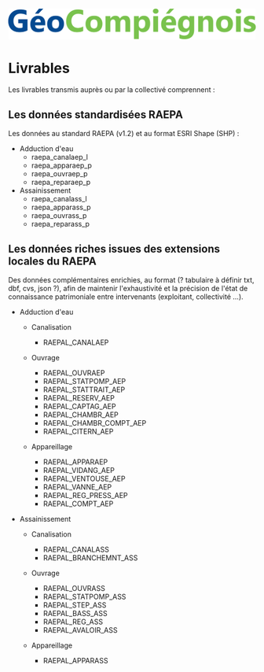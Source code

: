 ![picto](/doc/img/new_logo_geocompiegnois.png)

# Livrables

Les livrables transmis auprès ou par la collectivé comprennent :

## Les données standardisées RAEPA

Les données au standard RAEPA (v1.2) et au format ESRI Shape (SHP) :
* Adduction d'eau
  * raepa_canalaep_l
  * raepa_apparaep_p
  * raepa_ouvraep_p
  * raepa_reparaep_p
* Assainissement
  * raepa_canalass_l
  * raepa_apparass_p
  * raepa_ouvrass_p
  * raepa_reparass_p

## Les données riches issues des extensions locales du RAEPA

Des données complémentaires enrichies, au format (? tabulaire à définir txt, dbf, cvs, json ?), afin de maintenir l'exhaustivité et la précision de l'état de connaissance patrimoniale entre intervenants (exploitant, collectivité ...).

* Adduction d'eau
  * Canalisation
    * RAEPAL_CANALAEP
    
  * Ouvrage
    * RAEPAL_OUVRAEP
    * RAEPAL_STATPOMP_AEP
    * RAEPAL_STATTRAIT_AEP
    * RAEPAL_RESERV_AEP
    * RAEPAL_CAPTAG_AEP
    * RAEPAL_CHAMBR_AEP
    * RAEPAL_CHAMBR_COMPT_AEP
    * RAEPAL_CITERN_AEP
    
  * Appareillage
    * RAEPAL_APPARAEP
    * RAEPAL_VIDANG_AEP
    * RAEPAL_VENTOUSE_AEP
    * RAEPAL_VANNE_AEP
    * RAEPAL_REG_PRESS_AEP
    * RAEPAL_COMPT_AEP

* Assainissement
  * Canalisation
    * RAEPAL_CANALASS
    * RAEPAL_BRANCHEMNT_ASS
    
  * Ouvrage
    * RAEPAL_OUVRASS
    * RAEPAL_STATPOMP_ASS
    * RAEPAL_STEP_ASS
    * RAEPAL_BASS_ASS
    * RAEPAL_REG_ASS
    * RAEPAL_AVALOIR_ASS
    
  * Appareillage
    * RAEPAL_APPARASS
